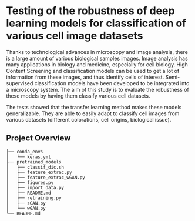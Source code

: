 # Testing of the robustness of deep learning models for classification of various cell image datasets

Thanks to technological advances in microscopy and image analysis, there is a large amount of various biological samples images. Image analysis has many applications in biology and medicine, especially for cell biology. High Content Screening and classification models can be used to get a lot of information from these images, and thus identify cells of interest. 
Semi-supervised classification models have been developed to be integrated into a microscopy system. The aim of this study is to evaluate the robustness of these models by having them classify various cell datasets.

The tests showed that the transfer learning method makes these models generalizable. They are able to easily adapt to classify cell images from various datasets (different colorations, cell origins, biological issue). 

## Project Overview
```
├── conda_envs
│   └── keras.yml
├── pretrained_models
│   ├── classif_dic.sh
│   ├── feature_extrac.py
│   ├── feature_extrac_wGAN.py
│   ├── figures.py
│   ├── import_data.py
│   ├── README.md
│   ├── retraining.py
│   ├── sGAN.py
│   └── wGAN.py
└── README.md

```
